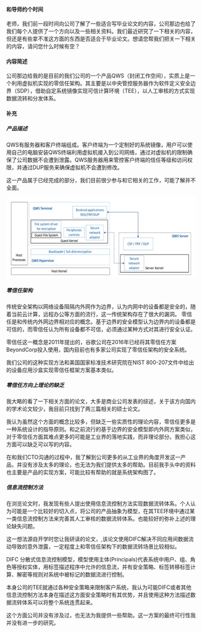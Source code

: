 #### 和导师约个时间
老师，我们前一段时间向公司了解了一些适合写毕业论文的内容，公司那边也给了我们每个人提供了一个方向以及一些相关资料。我们最近研究了一下相关的内容，但还是有些拿不准这方面的东西是否适合于毕业论文。想请您帮我们把关一下相关的内容，请问您什么时候有空？

#### 内容简述
公司那边给我的是目前的我们公司的一个产品QWS（封闭工作空间），实质上是一个利用虚拟机实现的零信任架构。其主要是以中央管控服务器作为软件定义安全边界（SDP），借助自定系统镜像实现可信计算环境（TEE），以人工审核的方式实现数据流转和分发体系。


#### 补充

##### 产品描述
QWS有服务器和客户终端组成。客户终端为一个定制好的系统镜像，用户可以使用自己的电脑安装QWS终端利用虚拟机接入到公司网络，通过对虚拟机的限制确保了公司数据不会遭到泄露。QWS服务器用来管控客户终端的信任等级和访问权限，并通过DUP服务来确保虚拟机不会遭到修改。

这一产品属于已经完成的部分，我们目前很少参与和它相关的工作，可能了解并不全面。


![QWS](QWS模块.jpg)

##### 零信任架构

传统安全架构以网络设备阻隔内外网作为边界，认为内网中的设备都是安全的，随着当前云计算，远程办公等方面的流行，这一传统架构存在了很大的漏洞。
零信任是和传统内外网边界相对应的概念。基于边界的安全模型认为边界内的设备都是可信的，而零信任认为所有设备都不可信，必须通过某种方式对其进行安全认证。

零信任这一概念是2011年提出的，谷歌公司在2016年已经将其零信任方案BeyondCorp投入使用，国内目前也有多家公司实现了零信任架构的安全系统。

我们公司的这种实现方法和美国国家标准技术研究院在NIST 800-207文件中给出的设备应用沙盒实现零信任框架方案基本类似。

##### 零信任方向上理论的缺乏

我大略的看了一下相关方面的论文，大多是商业公司发表的综述，关于该方向国内的学术论文较少，我目前只找到了两三篇相关的硕士论文。

我认为虽然这个方面的概念比较多，但缺乏一些实质性的理论内容，零信任更多是一种系统设计的指导原则。和之前流行的基于边界的安全模型即内外网方案类似，对于零信任方面其难点更多的可能是工业界的落地实践，而非理论部分。我担心这方面可以缺乏可以写的内容。

在和我们CTO沟通的过程中，我了解到公司更多的从工业界的角度开发这一产品，并没有涉及太多的理论，也无法为我们提供太多的帮助。目前我手头中的资料也主要是产品的实现方案，可能比较有帮助的就是系统架构图了。

##### 信息流控制方法

在浏览论文时，我发现有些人提出使用信息流控制方法实现数据流转体系。个人认为可能是一个比较好的切入点，将公司的产品抽象为模型，在其TEE环境中通过某一类信息流控制方法来完善其人工审核的数据流转体系。也能较好的弥补上述的理论缺失问题。

这一想法源自开学时您让我研读的论文，<Preventing Accidental Data Disclosure in Modern Operating Systems>,该论文使用DIFC解决不同应用间数据流动导致的意外泄露，一定程度上和零信任架构下的数据流转场景比较相似。

DIFC  分散式信息流控制模型，模型使用主体(Principals)代表系统中用户、组、角色等授权实体，用标签描述程序中允许的信息流，并有安全策略、标签转移标签计算、解密等规则对系统中被标记的数据流进行控制。

本身公司的TEE就通过各种安全策略来限制客户系统，我认为可能DIFC或者其他信息流控制方法本身在描述这方面安全策略时有其优势，并且使用这种方法描述数据流转体系可以将整个系统连贯起来。

这个方面公司并没有涉及过，也无法为我提供一些帮助。这一方案的最终可行性我并没有进一步的研究。

